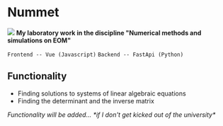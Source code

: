 # Nummet
![](https://svgshare.com/i/nGn.svg)
**My laboratory work in the discipline "Numerical methods and simulations on EOM"**

`Frontend -- Vue (Javascript)` 
`Backend -- FastApi (Python)`

## Functionality

- Finding solutions to systems of linear algebraic equations
- Finding the determinant and the inverse matrix

_Functionality will be added..._
_\*if I don't get kicked out of the university*_
